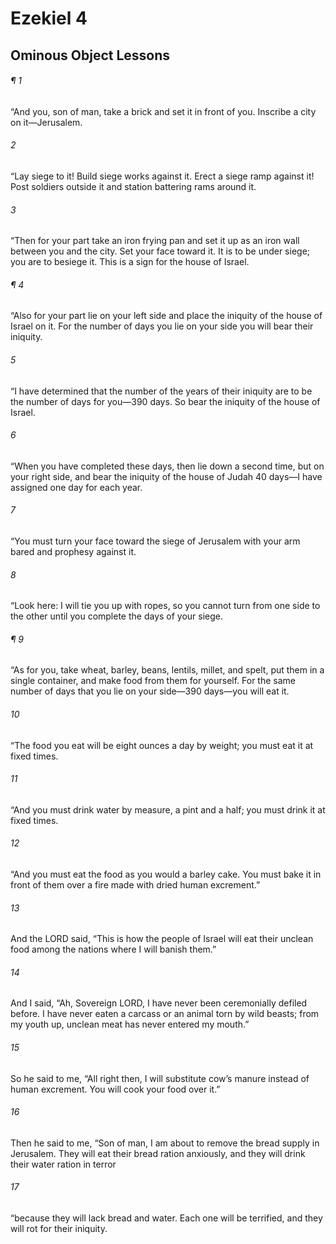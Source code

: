 # Ezekiel 4
## Ominous Object Lessons
###### ¶ 1
“And you, son of man, take a brick and set it in front of you. Inscribe a city on it—Jerusalem.
###### 2
“Lay siege to it! Build siege works against it. Erect a siege ramp against it! Post soldiers outside it and station battering rams around it.
###### 3
“Then for your part take an iron frying pan and set it up as an iron wall between you and the city. Set your face toward it. It is to be under siege; you are to besiege it. This is a sign for the house of Israel.
###### ¶ 4
“Also for your part lie on your left side and place the iniquity of the house of Israel on it. For the number of days you lie on your side you will bear their iniquity.
###### 5
“I have determined that the number of the years of their iniquity are to be the number of days for you—390 days. So bear the iniquity of the house of Israel.
###### 6
“When you have completed these days, then lie down a second time, but on your right side, and bear the iniquity of the house of Judah 40 days—I have assigned one day for each year.
###### 7
“You must turn your face toward the siege of Jerusalem with your arm bared and prophesy against it.
###### 8
“Look here: I will tie you up with ropes, so you cannot turn from one side to the other until you complete the days of your siege.
###### ¶ 9
“As for you, take wheat, barley, beans, lentils, millet, and spelt, put them in a single container, and make food from them for yourself. For the same number of days that you lie on your side—390 days—you will eat it.
###### 10
“The food you eat will be eight ounces a day by weight; you must eat it at fixed times.
###### 11
“And you must drink water by measure, a pint and a half; you must drink it at fixed times.
###### 12
“And you must eat the food as you would a barley cake. You must bake it in front of them over a fire made with dried human excrement.”
###### 13
And the LORD said, “This is how the people of Israel will eat their unclean food among the nations where I will banish them.”
###### 14
And I said, “Ah, Sovereign LORD, I have never been ceremonially defiled before. I have never eaten a carcass or an animal torn by wild beasts; from my youth up, unclean meat has never entered my mouth.”
###### 15
So he said to me, “All right then, I will substitute cow’s manure instead of human excrement. You will cook your food over it.”
###### 16
Then he said to me, “Son of man, I am about to remove the bread supply in Jerusalem. They will eat their bread ration anxiously, and they will drink their water ration in terror
###### 17
“because they will lack bread and water. Each one will be terrified, and they will rot for their iniquity.
